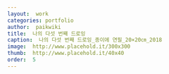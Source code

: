 ```yaml
---
layout:  work
categories: portfolio
author:  paikwiki
title:  나의 다섯 번째 드로잉
caption:  나의 다섯 번째 드로잉_종이에 연필_20×20㎝_2018
image:  http://www.placehold.it/300x300
thumb:  http://www.placehold.it/40x40
order:  5
---
```


